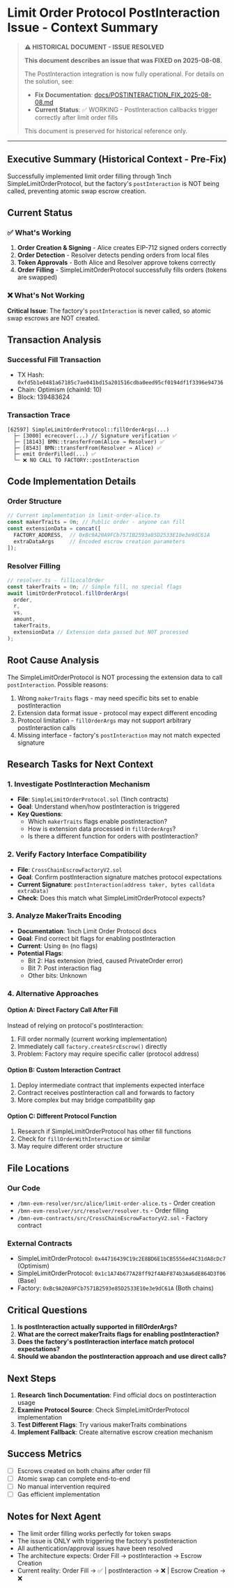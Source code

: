 # Limit Order Protocol PostInteraction Issue - Context Summary

> **⚠️ HISTORICAL DOCUMENT - ISSUE RESOLVED**
> 
> **This document describes an issue that was FIXED on 2025-08-08.**
> 
> The PostInteraction integration is now fully operational. For details on the solution, see:
> - **Fix Documentation**: [docs/POSTINTERACTION_FIX_2025-08-08.md](docs/POSTINTERACTION_FIX_2025-08-08.md)
> - **Current Status**: ✅ WORKING - PostInteraction callbacks trigger correctly after limit order fills
> 
> This document is preserved for historical reference only.

---

## Executive Summary (Historical Context - Pre-Fix)
Successfully implemented limit order filling through 1inch SimpleLimitOrderProtocol, but the factory's `postInteraction` is NOT being called, preventing atomic swap escrow creation.

## Current Status

### ✅ What's Working
1. **Order Creation & Signing** - Alice creates EIP-712 signed orders correctly
2. **Order Detection** - Resolver detects pending orders from local files
3. **Token Approvals** - Both Alice and Resolver approve tokens correctly
4. **Order Filling** - SimpleLimitOrderProtocol successfully fills orders (tokens are swapped)

### ❌ What's Not Working
**Critical Issue**: The factory's `postInteraction` is never called, so atomic swap escrows are NOT created.

## Transaction Analysis

### Successful Fill Transaction
- TX Hash: `0xfd5b1e0481a67185c7ae041bd15a201516cdba0eed95cf0194df1f3396e94736`
- Chain: Optimism (chainId: 10)
- Block: 139483624

### Transaction Trace
```
[62597] SimpleLimitOrderProtocol::fillOrderArgs(...)
  ├─ [3000] ecrecover(...) // Signature verification ✅
  ├─ [18143] BMN::transferFrom(Alice → Resolver) ✅
  ├─ [8543] BMN::transferFrom(Resolver → Alice) ✅
  ├─ emit OrderFilled(...) ✅
  └─ ❌ NO CALL TO FACTORY::postInteraction
```

## Code Implementation Details

### Order Structure
```typescript
// Current implementation in limit-order-alice.ts
const makerTraits = 0n; // Public order - anyone can fill
const extensionData = concat([
  FACTORY_ADDRESS,  // 0xBc9A20A9FCb7571B2593e85D2533E10e3e9dC61A
  extraDataArgs     // Encoded escrow creation parameters
]);
```

### Resolver Filling
```typescript
// resolver.ts - fillLocalOrder
const takerTraits = 0n; // Simple fill, no special flags
await limitOrderProtocol.fillOrderArgs(
  order,
  r,
  vs,
  amount,
  takerTraits,
  extensionData // Extension data passed but NOT processed
);
```

## Root Cause Analysis

The SimpleLimitOrderProtocol is NOT processing the extension data to call `postInteraction`. Possible reasons:
1. Wrong `makerTraits` flags - may need specific bits set to enable postInteraction
2. Extension data format issue - protocol may expect different encoding
3. Protocol limitation - `fillOrderArgs` may not support arbitrary postInteraction calls
4. Missing interface - factory's `postInteraction` may not match expected signature

## Research Tasks for Next Context

### 1. Investigate PostInteraction Mechanism
- **File**: `SimpleLimitOrderProtocol.sol` (1inch contracts)
- **Goal**: Understand when/how postInteraction is triggered
- **Key Questions**:
  - Which `makerTraits` flags enable postInteraction?
  - How is extension data processed in `fillOrderArgs`?
  - Is there a different function for orders with postInteraction?

### 2. Verify Factory Interface Compatibility
- **File**: `CrossChainEscrowFactoryV2.sol`
- **Goal**: Confirm postInteraction signature matches protocol expectations
- **Current Signature**: `postInteraction(address taker, bytes calldata extraData)`
- **Check**: Does this match what SimpleLimitOrderProtocol expects?

### 3. Analyze MakerTraits Encoding
- **Documentation**: 1inch Limit Order Protocol docs
- **Goal**: Find correct bit flags for enabling postInteraction
- **Current**: Using `0n` (no flags)
- **Potential Flags**:
  - Bit 2: Has extension (tried, caused PrivateOrder error)
  - Bit 7: Post interaction flag
  - Other bits: Unknown

### 4. Alternative Approaches

#### Option A: Direct Factory Call After Fill
Instead of relying on protocol's postInteraction:
1. Fill order normally (current working implementation)
2. Immediately call `factory.createSrcEscrow()` directly
3. Problem: Factory may require specific caller (protocol address)

#### Option B: Custom Interaction Contract
1. Deploy intermediate contract that implements expected interface
2. Contract receives postInteraction call and forwards to factory
3. More complex but may bridge compatibility gap

#### Option C: Different Protocol Function
1. Research if SimpleLimitOrderProtocol has other fill functions
2. Check for `fillOrderWithInteraction` or similar
3. May require different order structure

## File Locations

### Our Code
- `/bmn-evm-resolver/src/alice/limit-order-alice.ts` - Order creation
- `/bmn-evm-resolver/src/resolver/resolver.ts` - Order filling
- `/bmn-evm-contracts/src/CrossChainEscrowFactoryV2.sol` - Factory contract

### External Contracts
- SimpleLimitOrderProtocol: `0x44716439C19c2E8BD6E1bCB5556ed4C31dA8cDc7` (Optimism)
- SimpleLimitOrderProtocol: `0x1c1A74b677A28ff92f4AbF874b3Aa6dE864D3f06` (Base)
- Factory: `0xBc9A20A9FCb7571B2593e85D2533E10e3e9dC61A` (Both chains)

## Critical Questions

1. **Is postInteraction actually supported in fillOrderArgs?**
2. **What are the correct makerTraits flags for enabling postInteraction?**
3. **Does the factory's postInteraction interface match protocol expectations?**
4. **Should we abandon the postInteraction approach and use direct calls?**

## Next Steps

1. **Research 1inch Documentation**: Find official docs on postInteraction usage
2. **Examine Protocol Source**: Check SimpleLimitOrderProtocol implementation
3. **Test Different Flags**: Try various makerTraits combinations
4. **Implement Fallback**: Create alternative escrow creation mechanism

## Success Metrics

- [ ] Escrows created on both chains after order fill
- [ ] Atomic swap can complete end-to-end
- [ ] No manual intervention required
- [ ] Gas efficient implementation

## Notes for Next Agent

- The limit order filling works perfectly for token swaps
- The issue is ONLY with triggering the factory's postInteraction
- All authentication/approval issues have been resolved
- The architecture expects: Order Fill → postInteraction → Escrow Creation
- Current reality: Order Fill → ✅ | postInteraction → ❌ | Escrow Creation → ❌